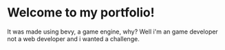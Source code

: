 # Welcome to my portfolio!  
It was made using bevy, a game engine, why? Well i'm an game developer not a web developer and i wanted a challenge.
